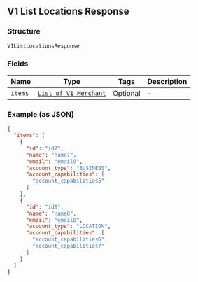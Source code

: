 ## V1 List Locations Response

### Structure

`V1ListLocationsResponse`

### Fields

| Name | Type | Tags | Description |
|  --- | --- | --- | --- |
| `items` | [`List of V1 Merchant`](/doc/models/v1-merchant.md) | Optional | - |

### Example (as JSON)

```json
{
  "items": [
    {
      "id": "id7",
      "name": "name7",
      "email": "email9",
      "account_type": "BUSINESS",
      "account_capabilities": [
        "account_capabilities5"
      ]
    },
    {
      "id": "id8",
      "name": "name8",
      "email": "email8",
      "account_type": "LOCATION",
      "account_capabilities": [
        "account_capabilities6",
        "account_capabilities7"
      ]
    }
  ]
}
```

